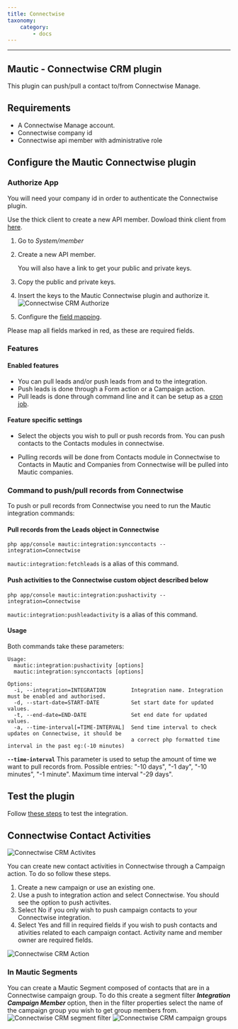```yaml
---
title: Connectwise
taxonomy:
    category:
        - docs
---
```


-------------------

## Mautic - Connectwise CRM plugin

This plugin can push/pull a contact to/from Connectwise Manage.

## Requirements

- A Connectwise Manage account.
- Connectwise company id
- Connectwise api member with administrative role

## Configure the Mautic Connectwise plugin

### Authorize App

You will need your company id in order to authenticate the Connectwise plugin.

Use the thick client to create a new API member.  Dowload think client from [here][here]. 

1. Go to *System/member*
1. Create a new API member.

   You will also have a link to get your public and private keys.

1. Copy the public and private keys.

1. Insert the keys to the Mautic Connectwise plugin and authorize it.
![Connectwise CRM Authorize](connectwiseauth.png "Connectwise CRM Authorize")

1. Configure the [field mapping][field mapping].

Please map all fields marked in red, as these are required fields.

### Features

#### Enabled features

- You can pull leads and/or push leads from and to the integration.
- Push leads is done through a Form action or a Campaign action.
- Pull leads is done through command line and it can be setup as a [cron job][cron].

#### Feature specific settings

- Select the objects you wish to pull or push records from. You can push contacts to the Contacts modules in connectwise.

- Pulling records will be done from Contacts module in Connectwise to Contacts in Mautic and Companies from Connectwise will be pulled into Mautic companies.

### Command to push/pull records from Connectwise

To push or pull records from Connectwise you need to run the Mautic integration commands:

#### Pull records from the Leads object in Connectwise

```console
php app/console mautic:integration:synccontacts --integration=Connectwise
```

`mautic:integration:fetchleads` is a alias of this command.

#### Push activities to the Connectwise custom object described below

```console
php app/console mautic:integration:pushactivity --integration=Connectwise
```

`mautic:integration:pushleadactivity` is a alias of this command.

#### Usage

Both commands take these parameters:

```console
Usage:
  mautic:integration:pushactivity [options]
  mautic:integration:synccontacts [options]

Options:
  -i, --integration=INTEGRATION        Integration name. Integration must be enabled and authorised.
  -d, --start-date=START-DATE          Set start date for updated values.
  -t, --end-date=END-DATE              Set end date for updated values.
  -a, --time-interval[=TIME-INTERVAL]  Send time interval to check updates on Connectwise, it should be
                                       a correct php formatted time interval in the past eg:(-10 minutes)
```

**`--time-interval`** This parameter is used to setup the amount of time we want to pull records from. Possible entries: "-10 days", "-1 day", "-10 minutes", "-1 minute".  Maximum time interval "-29 days".

## Test the plugin

Follow [these steps][these steps] to test the integration.

## Connectwise Contact Activities

![Connectwise CRM Activites](connectwise-activities.png "Connectwise CRM activities")

You can create new contact activities in Connectwise through a Campaign action. To do so follow these steps.

1. Create a new campaign or use an existing one.
1. Use a push to integration action and select Connectwise. You should see the option to push activites.
1. Select No if you only wish to push campaign contacts to your Connectwise integration.
1. Select Yes and fill in required fields if you wish to push contacts and ativities related to each campaign contact. Activity name and member owner are required fields.

![Connectwise CRM Action](connectwise-action.png "Connectwise CRM campaign action")

### In Mautic Segments

You can create a Mautic Segment composed of contacts that are in a Connectwise campaign group. To do this create a segment filter _**Integration Campaign Member**_ option, then in the filter properties select the name of the campaign group you wish to get group members from.
 ![Connectwise CRM segment filter](segment-integration-campaign-members.png "Connectwise CRM segment filter")
 ![Connectwise CRM campaign groups](connectwise-campaign-segment.png "Connectwise CRM campaign filters")

[mautic]: <https://mautic.org>
[Mautic]: <https://mautic.org>

[field mapping]: <field_mapping.html>
[testing]: <integration_test.html>
[points]: <./../points>
[custom field]: <./../contacts/manage_fields.html>
[cron]: <./../setup/cron_jobs.html>

[release-2.15.0]: <https://github.com/mautic/mautic/releases/tag/2.15.0>
[here]:<https://university.connectwise.com/university/pageview.aspx?short_name=workstation-installation>
[these steps]:</plugins/integration_test.html>